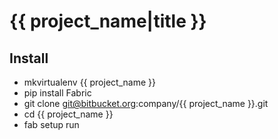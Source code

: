 # {{ project_name|title }} #

## Install ##

- mkvirtualenv {{ project_name }}
- pip install Fabric
- git clone git@bitbucket.org:company/{{ project_name }}.git
- cd {{ project_name }}
- fab setup run

